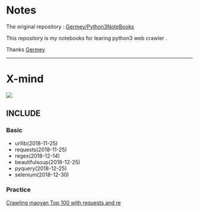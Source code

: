 # Notes

The original repository : [Germey/Python3NoteBooks](https://github.com/Germey/Python3NoteBooks) 

This repository is my notebooks for learing python3 web crawler .

Thanks [Germey](https://github.com/Germey)

---

# X-mind
![](https://ws4.sinaimg.cn/large/006tNbRwly1fyp5j5lkp0j30pb0tv0w2.jpg)

## INCLUDE

### Basic
- urllib(2018-11-25)
- requests(2018-11-25)
- regex(2018-12-14)
- beautifulsoup(2018-12-25)
- pyquery(2018-12-25)
- selenium(2018-12-30)

### Practice
[Crawling maoyan Top 100 with requests and re](https://github.com/waterasice/Python3WebCrawlerNoteBooks/tree/master/Practice/MaoYanTop100)


